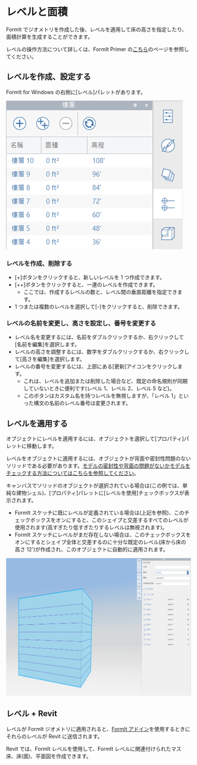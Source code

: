 # レベルと面積

FormIt でジオメトリを作成した後、レベルを適用して床の高さを指定したり、面積計算を生成することができます。

レベルの操作方法について詳しくは、FormIt Primer の[こちら](../formit-primer/part-i/adding-floors-with-levels.md)のページを参照してください。

## レベルを作成、設定する

FormIt for Windows の右側に[レベル]パレットがあります。

![](../.gitbook/assets/20191217-levels-panel-1.png)

### レベルを作成、削除する

* [+]ボタンをクリックすると、新しいレベルを 1 つ作成できます。
* [++]ボタンをクリックすると、一連のレベルを作成できます。
   * ここでは、作成するレベルの数と、レベル間の垂直距離を指定できます。
* 1 つまたは複数のレベルを選択して[-]をクリックすると、削除できます。

### レベルの名前を変更し、高さを設定し、番号を変更する

* レベル名を変更するには、名前をダブルクリックするか、右クリックして[名前を編集]を選択します。
* レベルの高さを調整するには、数字をダブルクリックするか、右クリックして[高さを編集]を選択します。
* レベルの番号を変更するには、上部にある[更新]アイコンをクリックします。
   * これは、レベルを追加または削除した場合など、既定の命名規則が同期していないときに便利です(レベル 1、レベル 2、レベル 5 など)。
   * このボタンはカスタム名を持つレベルを無視しますが、「レベル 1」といった構文の名前のレベル番号は変更されます。

## レベルを適用する

オブジェクトにレベルを適用するには、オブジェクトを選択して[プロパティ]パレットに移動します。

レベルをオブジェクトに適用するには、オブジェクトが背面や密封性問題のないソリッドである必要があります。[モデルの密封性や背面の問題がないかモデルをチェックする方法についてはこちらを参照してください](https://formit.autodesk.com/blog/post/repairing-solid-models)。

キャンバスでソリッドのオブジェクトが選択されている場合は(この例では、単純な建物シェル)、[プロパティ]パレットに[レベルを使用]チェックボックスが表示されます。

* FormIt スケッチに既にレベルが定義されている場合は(上記を参照)、このチェックボックスをオンにすると、このシェイプと交差するすべてのレベルが使用されます(高すぎたり低すぎたりするレベルは無視されます)。
* FormIt スケッチにレベルがまだ存在しない場合は、このチェックボックスをオンにするとシェイプ全体と交差するのに十分な既定のレベル(床から床の高さ 12')が作成され、このオブジェクトに自動的に適用されます。

![](../.gitbook/assets/20191217-properties-panel.png)

## レベル + Revit

レベルが FormIt ジオメトリに適用されると、[FormIt アドイン](https://formit.autodesk.com/page/formit-revit)を使用するときにそれらのレベルが Revit に送信されます。

Revit では、FormIt レベルを使用して、FormIt レベルに関連付けられたマス床、床\(面\)、平面図を作成できます。
